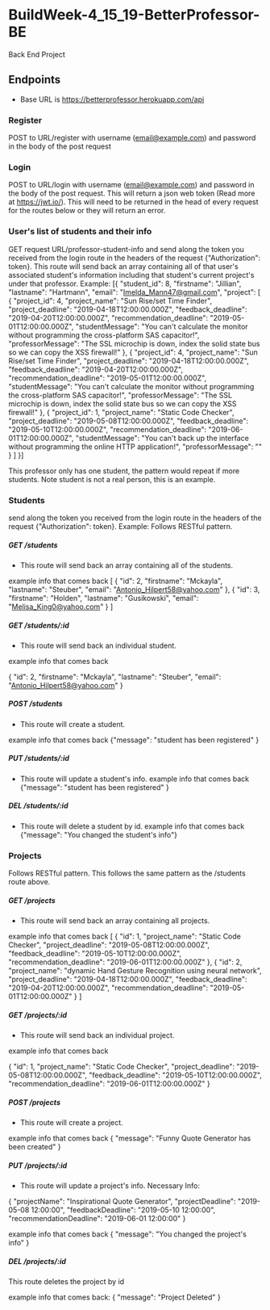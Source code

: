 # BuildWeek-4_15_19-BetterProfessor-BE
Back End Project

## Endpoints

- Base URL is https://betterprofessor.herokuapp.com/api

### Register
POST to URL/register with username (email@example.com) and password in the body of the post request

### Login
POST to URL/login with username (email@example.com) and password in the body of the post request.
This will return a json web token (Read more at https://jwt.io/). This will need to be returned in the head of every request for the routes below or they will return an error. 

### User's list of students and their info
GET request URL/professor-student-info and send along the token you received from the login route in the headers of the request {"Authorization": token}.
This route will send back an array containing all of that user's associated student's information including that student's current project's under that professor.
Example:
[{
  "student_id": 8,
  "firstname": "Jillian",
  "lastname": "Hartmann",
  "email": "Imelda_Mann47@gmail.com",
  "project": [
      {
          "project_id": 4,
          "project_name": "Sun Rise/set Time Finder",
          "project_deadline": "2019-04-18T12:00:00.000Z",
          "feedback_deadline": "2019-04-20T12:00:00.000Z",
          "recommendation_deadline": "2019-05-01T12:00:00.000Z",
          "studentMessage": "You can't calculate the monitor without programming the cross-platform SAS capacitor!",
          "professorMessage": "The SSL microchip is down, index the solid state bus so we can copy the XSS firewall!"
      },
      {
          "project_id": 4,
          "project_name": "Sun Rise/set Time Finder",
          "project_deadline": "2019-04-18T12:00:00.000Z",
          "feedback_deadline": "2019-04-20T12:00:00.000Z",
          "recommendation_deadline": "2019-05-01T12:00:00.000Z",
          "studentMessage": "You can't calculate the monitor without programming the cross-platform SAS capacitor!",
          "professorMessage": "The SSL microchip is down, index the solid state bus so we can copy the XSS firewall!"
      },
      {
          "project_id": 1,
          "project_name": "Static Code Checker",
          "project_deadline": "2019-05-08T12:00:00.000Z",
          "feedback_deadline": "2019-05-10T12:00:00.000Z",
          "recommendation_deadline": "2019-06-01T12:00:00.000Z",
          "studentMessage": "You can't back up the interface without programming the online HTTP application!",
          "professorMessage": ""
      }
  ]
}]

This professor only has one student, the pattern would repeat if more students.  Note student is not a real person, this is an example.

### Students
send along the token you received from the login route in the headers of the request {"Authorization": token}.
Example:
Follows RESTful pattern.

##### GET /students
- This route will send back an array containing all of the students.

example info that comes back
[
  {
    "id": 2,
    "firstname": "Mckayla",
    "lastname": "Steuber",
    "email": "Antonio_Hilpert58@yahoo.com"
  },
  {
    "id": 3,
    "firstname": "Holden",
    "lastname": "Gusikowski",
    "email": "Melisa_King0@yahoo.com"
  }
]

##### GET /students/:id
- This route will send back an individual student.

example info that comes back

{
  "id": 2,
  "firstname": "Mckayla",
  "lastname": "Steuber",
  "email": "Antonio_Hilpert58@yahoo.com"
}

##### POST /students
- This route will create a student.

example info that comes back
{"message": "student has been registered" }


##### PUT /students/:id
- This route will update a student's info.
example info that comes back
{"message": "student has been registered" }

##### DEL /students/:id
- This route will delete a student by id.
example info that comes back
{"message": "You changed the student's info"}






### Projects
Follows RESTful pattern.
This follows the same pattern as the /students route above.

##### GET /projects
- This route will send back an array containing all projects.

example info that comes back
[
  {
    "id": 1,
    "project_name": "Static Code Checker",
    "project_deadline": "2019-05-08T12:00:00.000Z",
    "feedback_deadline": "2019-05-10T12:00:00.000Z",
    "recommendation_deadline": "2019-06-01T12:00:00.000Z"
  },
  {
    "id": 2,
    "project_name": "dynamic Hand Gesture Recognition using neural network",
    "project_deadline": "2019-04-18T12:00:00.000Z",
    "feedback_deadline": "2019-04-20T12:00:00.000Z",
    "recommendation_deadline": "2019-05-01T12:00:00.000Z"
  }
]
##### GET /projects/:id
- This route will send back an individual project.

example info that comes back

{
  "id": 1,
  "project_name": "Static Code Checker",
  "project_deadline": "2019-05-08T12:00:00.000Z",
  "feedback_deadline": "2019-05-10T12:00:00.000Z",
  "recommendation_deadline": "2019-06-01T12:00:00.000Z"
}

##### POST /projects 
- This route will create a project.

example info that comes back
{
    "message": "Funny Quote Generator has been created"
}

##### PUT /projects/:id
- This route will update a project's info.
Necessary Info:

{
    "projectName": "Inspirational Quote Generator",
    "projectDeadline": "2019-05-08 12:00:00",
    "feedbackDeadline": "2019-05-10 12:00:00",
    "recommendationDeadline": "2019-06-01 12:00:00"
}

example info that comes back
{
    "message": "You changed the project's info"
}

##### DEL /projects/:id
This route deletes the project by id

example info that comes back:
{
    "message": "Project Deleted"
}
